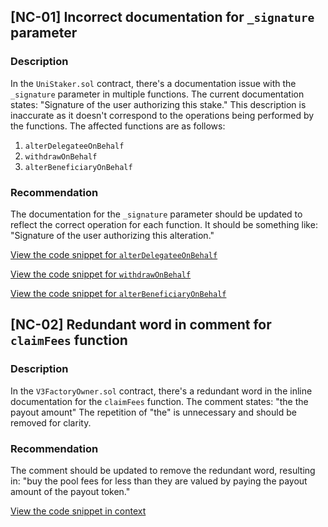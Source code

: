 ## [NC-01] Incorrect documentation for `_signature` parameter

### Description

In the `UniStaker.sol` contract, there's a documentation issue with the `_signature` parameter in multiple functions. The current documentation states: "Signature of the user authorizing this stake." This description is inaccurate as it doesn't correspond to the operations being performed by the functions. The affected functions are as follows:

1. `alterDelegateeOnBehalf`
2. `withdrawOnBehalf`
3. `alterBeneficiaryOnBehalf`

### Recommendation

The documentation for the `_signature` parameter should be updated to reflect the correct operation for each function. It should be something like: "Signature of the user authorizing this alteration."

[View the code snippet for `alterDelegateeOnBehalf`](https://github.com/code-423n4/2024-02-uniswap-foundation/blob/5a2761c8277541a24bc551fbd624413b384bea94/src/UniStaker.sol#L421)

[View the code snippet for `withdrawOnBehalf`](https://github.com/code-423n4/2024-02-uniswap-foundation/blob/5a2761c8277541a24bc551fbd624413b384bea94/src/UniStaker.sol#L510)

[View the code snippet for `alterBeneficiaryOnBehalf`](https://github.com/code-423n4/2024-02-uniswap-foundation/blob/5a2761c8277541a24bc551fbd624413b384bea94/src/UniStaker.sol#L464)

## [NC-02] Redundant word in comment for `claimFees` function

### Description

In the `V3FactoryOwner.sol` contract, there's a redundant word in the inline documentation for the `claimFees` function. The comment states: "the the payout amount" The repetition of "the" is unnecessary and should be removed for clarity.

### Recommendation

The comment should be updated to remove the redundant word, resulting in: "buy the pool fees for less than they are valued by paying the payout amount of the payout token."

[View the code snippet in context](https://github.com/code-423n4/2024-02-uniswap-foundation/blob/5a2761c8277541a24bc551fbd624413b384bea94/src/V3FactoryOwner.sol#L170)
